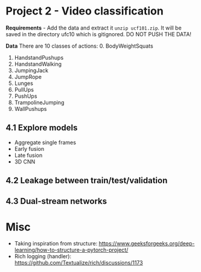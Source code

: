 # Project 2 - Video classification

**Requirements**
    - Add the data and extract it `unzip ucf101.zip`. It will be saved in the directory ufc10 which is gitignored. DO NOT PUSH THE DATA!

**Data**
There are 10 classes of actions:
 0. BodyWeightSquats
 1. HandstandPushups
 2. HandstandWalking
 3. JumpingJack
 4. JumpRope
 5. Lunges
 6. PullUps
 7. PushUps
 8. TrampolineJumping
 9. WallPushups

## 4.1 Explore models
- Aggregate single frames
- Early fusion
- Late fusion
- 3D CNN

## 4.2 Leakage between train/test/validation


## 4.3 Dual-stream networks



# Misc
- Taking inspiration from structure: https://www.geeksforgeeks.org/deep-learning/how-to-structure-a-pytorch-project/
- Rich logging (handler): https://github.com/Textualize/rich/discussions/1173